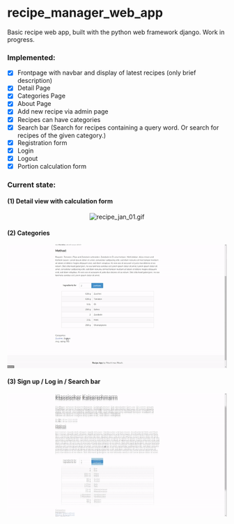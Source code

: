 # recipe_manager_web_app
Basic recipe web app, built with the python web framework django. Work in progress.

### Implemented:
- [x] Frontpage with navbar and display of latest recipes (only brief description)
- [x] Detail Page
- [x] Categories Page
- [x] About Page
- [x] Add new recipe via admin page
- [x] Recipes can have categories
- [x] Search bar (Search for recipes containing a query word. Or search for recipes of the given category.)
- [x] Registration form
- [x] Login
- [x] Logout 
- [x] Portion calculation form

### Current state:

#### (1) Detail view with calculation form
<p align="center">
<img src="./assets/gifs/recipe_jan_01.gif" alt="recipe_jan_01.gif" width="800"/>
</p>

#### (2) Categories
<p align="center">
<img src="./assets/gifs/recipe_jan_02.gif" alt="recipe_jan_02.gif" width="800"/>
</p>

#### (3) Sign up / Log in / Search bar
<p align="center">
<img src="./assets/gifs/recipe_jan_03.gif" alt="recipe_jan_03.gif" width="800"/>
</p>
